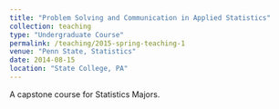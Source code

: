 ```yaml
---
title: "Problem Solving and Communication in Applied Statistics"
collection: teaching
type: "Undergraduate Course"
permalink: /teaching/2015-spring-teaching-1
venue: "Penn State, Statistics"
date: 2014-08-15
location: "State College, PA"
---
```


A capstone course for Statistics Majors. 
